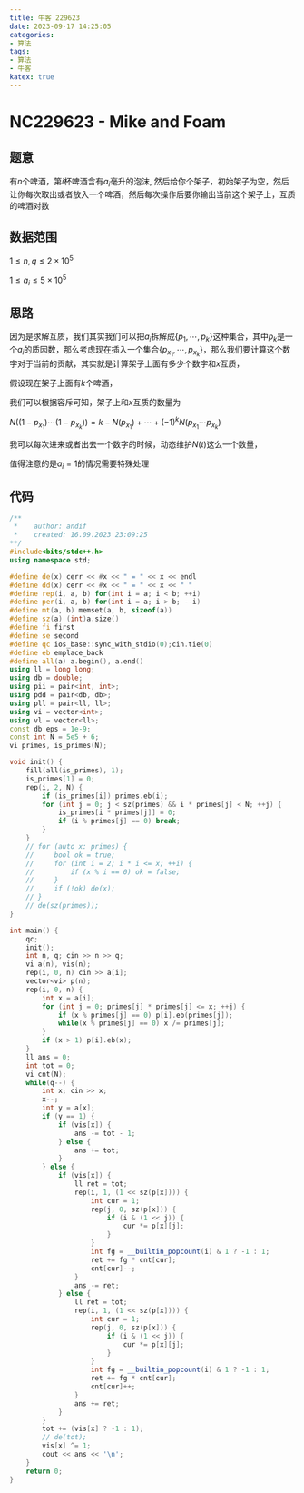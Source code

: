 ```yaml
---
title: 牛客 229623
date: 2023-09-17 14:25:05
categories:
- 算法
tags: 
- 算法
- 牛客
katex: true
---
```


# NC229623 - Mike and Foam

## 题意

有$n$个啤酒，第$i$杯啤酒含有$a_i$毫升的泡沫, 然后给你个架子，初始架子为空，然后让你每次取出或者放入一个啤酒，然后每次操作后要你输出当前这个架子上，互质的啤酒对数

## 数据范围

$1 \leq n, q \leq 2 \times 10 ^ 5$

$1 \leq a_i \leq 5 \times 10 ^ 5$

## 思路

因为是求解互质，我们其实我们可以把$a_i$拆解成$\{p_1, \cdots, p_k\}$这种集合，其中$p_k$是一个$a_i$的质因数，那么考虑现在插入一个集合$\{p_{x_1}, \cdots, p_{x_k}\}$，那么我们要计算这个数字对于当前的贡献，其实就是计算架子上面有多少个数字和$x$互质，

假设现在架子上面有$k$个啤酒，

我们可以根据容斥可知，架子上和$x$互质的数量为

$N((1 - p_{x_1}) \cdots (1 - p_{x_k})) = k - N(p_{x_1}) + \cdots + (-1) ^ k N(p_{x_1} \cdots p_{x_k})$

我可以每次进来或者出去一个数字的时候，动态维护$N(t)$这么一个数量，

值得注意的是$a_i = 1$的情况需要特殊处理

## 代码
```c++
/**
 *    author: andif
 *    created: 16.09.2023 23:09:25
**/
#include<bits/stdc++.h>
using namespace std;

#define de(x) cerr << #x << " = " << x << endl
#define dd(x) cerr << #x << " = " << x << " "
#define rep(i, a, b) for(int i = a; i < b; ++i)
#define per(i, a, b) for(int i = a; i > b; --i)
#define mt(a, b) memset(a, b, sizeof(a))
#define sz(a) (int)a.size()
#define fi first
#define se second
#define qc ios_base::sync_with_stdio(0);cin.tie(0)
#define eb emplace_back
#define all(a) a.begin(), a.end()
using ll = long long;
using db = double;
using pii = pair<int, int>;
using pdd = pair<db, db>;
using pll = pair<ll, ll>;
using vi = vector<int>;
using vl = vector<ll>;
const db eps = 1e-9;
const int N = 5e5 + 6;
vi primes, is_primes(N);

void init() {
    fill(all(is_primes), 1);
    is_primes[1] = 0;
    rep(i, 2, N) {
        if (is_primes[i]) primes.eb(i);
        for (int j = 0; j < sz(primes) && i * primes[j] < N; ++j) {
            is_primes[i * primes[j]] = 0;
            if (i % primes[j] == 0) break;
        }
    }
    // for (auto x: primes) {
    //     bool ok = true;
    //     for (int i = 2; i * i <= x; ++i) {
    //         if (x % i == 0) ok = false;
    //     }
    //     if (!ok) de(x);
    // }
    // de(sz(primes));
}

int main() {
    qc;
    init();
    int n, q; cin >> n >> q;
    vi a(n), vis(n);
    rep(i, 0, n) cin >> a[i];
    vector<vi> p(n);
    rep(i, 0, n) {
        int x = a[i];
        for (int j = 0; primes[j] * primes[j] <= x; ++j) {
            if (x % primes[j] == 0) p[i].eb(primes[j]);
            while(x % primes[j] == 0) x /= primes[j];
        }
        if (x > 1) p[i].eb(x);
    }
    ll ans = 0;
    int tot = 0;
    vi cnt(N);
    while(q--) {
        int x; cin >> x;
        x--;
        int y = a[x];
        if (y == 1) {
            if (vis[x]) {
                ans -= tot - 1;
            } else {
                ans += tot;
            }
        } else {
            if (vis[x]) {
                ll ret = tot;
                rep(i, 1, (1 << sz(p[x]))) {
                    int cur = 1;
                    rep(j, 0, sz(p[x])) {
                        if (i & (1 << j)) {
                            cur *= p[x][j];
                        }
                    }
                    int fg = __builtin_popcount(i) & 1 ? -1 : 1;
                    ret += fg * cnt[cur];
                    cnt[cur]--;
                }
                ans -= ret;
            } else {
                ll ret = tot;
                rep(i, 1, (1 << sz(p[x]))) {
                    int cur = 1;
                    rep(j, 0, sz(p[x])) {
                        if (i & (1 << j)) {
                            cur *= p[x][j];
                        }
                    }
                    int fg = __builtin_popcount(i) & 1 ? -1 : 1;
                    ret += fg * cnt[cur];
                    cnt[cur]++;
                }
                ans += ret;
            }
        }
        tot += (vis[x] ? -1 : 1);
        // de(tot);
        vis[x] ^= 1;
        cout << ans << '\n';
    }
    return 0;
}
```
